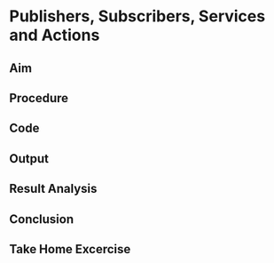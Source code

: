 # Publishers, Subscribers, Services and Actions

## Aim

## Procedure

## Code

## Output

## Result Analysis

## Conclusion

## Take Home Excercise

